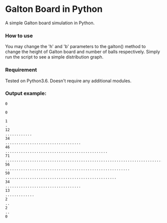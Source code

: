 # Galton Board in Python
A simple Galton board simulation in Python. 

### How to use 
You may change the 'h' and 'b' parameters to the galton() method to change the height of Galton board and number of balls respectively. Simply run the script to see a simple distribution graph.

### Requirement
Tested on Python3.6. Doesn't require any additional modules.

### Output example:
```
0

0

1
.
12
............
34
..................................
46
..............................................
71
.......................................................................
56
........................................................
50
..................................................
34
..................................
13
.............
2
..
2
..
0
```
